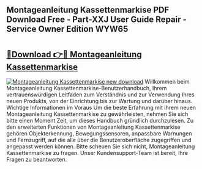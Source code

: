 ## Montageanleitung Kassettenmarkise PDF Download Free - Part-XXJ User Guide Repair - Service Owner Edition WYW65

# <h2><a href="http://df7cc1l.blite.top/?on=Montageanleitung+Kassettenmarkise">🔗Download 👉🔴 Montageanleitung Kassettenmarkise</a></h2>

[![Montageanleitung Kassettenmarkise new download](https://i.imgur.com/lujVjoI.png)](http://df7cc1l.blite.top/?on=Montageanleitung+Kassettenmarkise)
Willkommen beim Montageanleitung Kassettenmarkise-Benutzerhandbuch, Ihrem vertrauenswürdigen Leitfaden zum Verständnis und zur Verwendung Ihres neuen Produkts, von der Einrichtung bis zur Wartung und darüber hinaus. Wichtige Informationen im Voraus Um die beste Erfahrung mit Ihrem neuen Montageanleitung Kassettenmarkise zu gewährleisten, nehmen Sie sich bitte einen Moment Zeit, um dieses Handbuch gründlich durchzulesen. Zu den erweiterten Funktionen von Montageanleitung Kassettenmarkise gehören Objekterkennung, Bewegungssensoren, anpassbare Warnungen und Fernzugriff, auf die alle über die Benutzeroberfläche zugegriffen und angepasst werden können. Bitte scheuen Sie sich nicht, Montageanleitung Kassettenmarkise zu fragen. Unser Kundensupport-Team ist bereit, Ihre Fragen zu beantworten.
